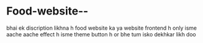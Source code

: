 # Food-website--
bhai ek discription likhna h food website ka ya website frontend h only isme aache aache effect h isme theme button h or bhe tum isko dekhkar likh doo
